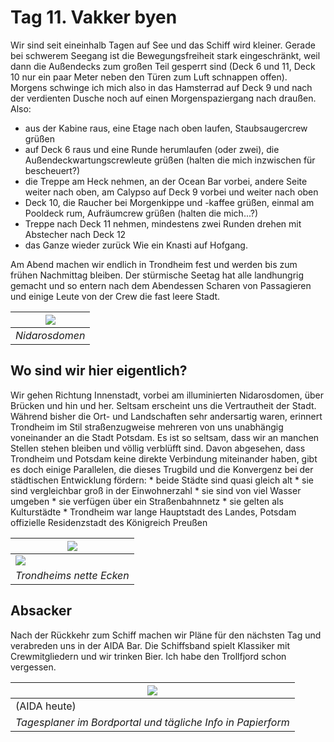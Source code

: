 <!--
.. title: Love Boat - The Real Story. Trondheim
.. slug: norge08
.. date: 2019-03-10 20:32:32 UTC+01:00
.. tags: norwegen,norway,kreuzfahrt,cruise
.. category: unterwegs
.. link: 
.. description: 
.. type: text
.. status: draft
-->

# Tag 11. Vakker byen

Wir sind seit eineinhalb Tagen auf See und das Schiff wird kleiner. Gerade bei schwerem Seegang ist die Bewegungsfreiheit stark eingeschränkt, weil dann die Außendecks zum großen Teil gesperrt sind (Deck 6 und 11, Deck 10 nur ein paar Meter neben den Türen zum Luft schnappen offen). Morgens schwinge ich mich also in das Hamsterrad auf Deck 9 und nach der verdienten Dusche noch auf einen Morgenspaziergang nach draußen.
Also:
-   aus der Kabine raus, eine Etage nach oben laufen, Staubsaugercrew grüßen
-   auf Deck 6 raus und eine Runde herumlaufen (oder zwei), die Außendeckwartungscrewleute grüßen (halten die mich inzwischen für bescheuert?)
-   die Treppe am Heck nehmen, an der Ocean Bar vorbei, andere Seite weiter nach oben, am Calypso auf Deck 9 vorbei und weiter nach oben
-   Deck 10, die Raucher bei Morgenkippe und -kaffee grüßen, einmal am Pooldeck rum, Aufräumcrew grüßen (halten die mich...?)
-   Treppe nach Deck 11 nehmen, mindestens zwei Runden drehen mit Abstecher nach Deck 12
-   das Ganze wieder zurück
Wie ein Knasti auf Hofgang.

Am Abend machen wir endlich in Trondheim fest und werden bis zum frühen Nachmittag bleiben. Der stürmische Seetag hat alle landhungrig gemacht und so entern nach dem Abendessen Scharen von Passagieren und einige Leute von der Crew die fast leere Stadt.

| ![](../../images/norge2019/24.png) |
| --- |
| *Nidarosdomen* |

## Wo sind wir hier eigentlich?

Wir gehen Richtung Innenstadt, vorbei am illuminierten Nidarosdomen, über Brücken und hin und her. Seltsam erscheint uns die Vertrautheit der Stadt. Während bisher die Ort- und Landschaften sehr andersartig waren, erinnert Trondheim im Stil straßenzugweise mehreren von uns unabhängig voneinander an die Stadt Potsdam. Es ist so seltsam, dass wir an manchen Stellen stehen bleiben und völlig verblüfft sind. Davon abgesehen, dass Trondheim und Potsdam keine direkte Verbindung miteinander haben, gibt es doch einige Parallelen, die dieses Trugbild und die Konvergenz bei der städtischen Entwicklung fördern:
    * beide Städte sind quasi gleich alt
    * sie sind vergleichbar groß in der Einwohnerzahl
    * sie sind von viel Wasser umgeben
    * sie verfügen über ein Straßenbahnnetz
    * sie gelten als Kulturstädte
    * Trondheim war lange Hauptstadt des Landes, Potsdam offizielle Residenzstadt des Königreich Preußen

| ![](../../images/norge2019/26.png) |
| --- |
| ![](../../images/norge2019/27.png) |
| *Trondheims nette Ecken* |

## Absacker

Nach der Rückkehr zum Schiff machen wir Pläne für den nächsten Tag und verabreden uns in der AIDA Bar. Die Schiffsband spielt Klassiker mit Crewmitgliedern und wir trinken Bier. Ich habe den Trollfjord schon vergessen.

| ![](../../images/norge2019/44.png) |
| --- |
| (AIDA heute) |
| *Tagesplaner im Bordportal und tägliche Info in Papierform* |


